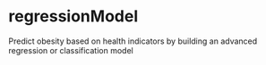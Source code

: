 # regressionModel
Predict obesity based on health indicators by building an advanced regression or classification model
